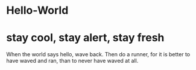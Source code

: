 # Hello-World
# stay cool, stay alert, stay fresh
 
 When the world says hello, wave back.
 Then do a runner, for it is better to have waved and ran,
 than to never have waved at all.
 
